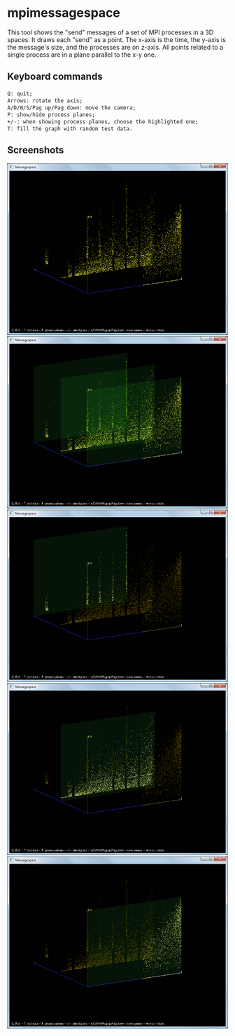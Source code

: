 mpimessagespace
===============

This tool shows the "send" messages of a set of MPI processes in a 3D spaces. It draws each "send" as a point. The x-axis is the time, the y-axis is the message's size, and the processes are on z-axis. All points related to a single process are in a plane parallel to the x-y one.

Keyboard commands
-----------------

    Q: quit;
    Arrows: rotate the axis;
    A/D/W/S/Pag up/Pag down: move the camera;
    P: show/hide process planes;
    +/-: when showing process planes, choose the highlighted one;
    T: fill the graph with random test data.

Screenshots
-----------

![Screenshot 1](screenshots/scr1.png)
![Screenshot 2](screenshots/scr2.png)
![Screenshot 3](screenshots/scr3.png)
![Screenshot 4](screenshots/scr4.png)
![Screenshot 5](screenshots/scr5.png)
